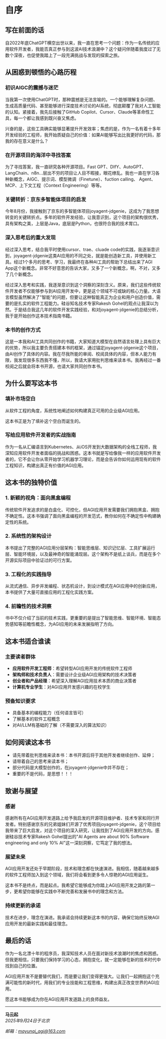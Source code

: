 # 自序

## 写在前面的话

自2022年底ChatGPT横空出世以来，我一直在思考一个问题：作为一名传统的应用软件开发者，我能否真正参与到这波AI技术浪潮中？这个疑问伴随着我度过了无数个深夜，也促使我踏上了一段充满挑战与发现的探索之旅。

## 从困惑到顿悟的心路历程

### 初识AIGC的震撼与迷茫

当我第一次使用ChatGPT时，那种震撼是无法言喻的。一个能够理解复杂问题、生成高质量代码、甚至能够进行深度技术讨论的AI系统，彻底颠覆了我对人工智能的认知。紧接着，我先后接触了GitHub Copilot、Cursor、Claude等革命性工具，每一个都让我感到既兴奋又焦虑。

兴奋的是，这些工具确实能够显著提升开发效率；焦虑的是，作为一名有着十多年开发经验的工程师，我开始质疑自己的价值：如果AI能够写出比我更好的代码，那我的存在意义是什么？

### 在开源项目的海洋中寻找答案

为了寻找答案，我一直研究各种开源项目。Fast GPT、DIfY、AutoGPT、LangChain、n8n...层出不穷的项目让人目不暇接，眼花缭乱。我也一直在学习各种新概念，AIGC、提示词、模型微调（Finetune）、fuction calling、 Agent、 MCP、上下文工程（Context Engineering）等等。


### 关键转折：京东多智能体项目的启发

今年8月份，我接触到了京东的多智能体项目joyagent-jdgenie，这成为了我思想转变的关键转折点。多年的软件开发经验，让我意识到，这个项目的架构很优秀，具有架构之美，上层是Java，底层是Python，也很符合我的技术胃口。

### 深入思考后的重大发现
经过深入思考，结合我平时使用cursor、trae、cluade code的实践，我逐渐意识到，joyagent-jdgenie这类AI应用的不同之处，就是能创造新工具，并使用新工具。经过1个多月的思考、学习，我最终在各种AI工具的帮助下总结出来了AGI App这个新概念。非常不好意思的告诉大家，又多了一个新概念，啊，不对，又多了几个新概念。

经过深入思考和实践，我逐渐意识到这个洞察的深刻含义。原来，我们这些传统软件开发者不仅能够参与到AI应用开发中，更是这个领域不可或缺的核心力量。大语言模型虽然解决了"智能"的问题，但要让这种智能真正为企业和用户创造价值，需要的是扎实的软件工程能力。硅谷知名技术专家Rakesh Gohel的观点让我深以为然。于是结合我这几年的软件开发实践经验，和对joyagent-jdgenie的总结分析，我于是开始创作这本技术指南书籍。

### 本书的创作方式
这是一本我和AI工具共同创作的书籍，大家知道大模型在自然语言处理上具有巨大的优势，所以我主要负责搭建本书的框架，通过锚定joyagent-jdgenie这个项目，由AI创作了具体的内容。我在尽我所能的审阅、校阅具体的内容，但本人能力有限，我发现很多东西我不懂，所以，我请大家用批判思维来读本书。我再经过一番校阅之后就会将本书开源，也请大家共同创作本书。



## 为什么要写这本书

### 填补市场空白

从软件工程的角度，系统性地阐述如何构建真正可用的企业级AGI应用。

这本书正是为了填补这个空白而诞生的。

### 写给应用软件开发者的实战指南

作为一名从汇编语言到Kubernetes、从iOS开发到大数据架构的全栈工程师，我深知应用软件开发者面临的挑战和困惑。这本书就是写给像我一样的应用软件开发者的，它不会让你从零开始学习机器学习理论，而是会告诉你如何运用现有的软件工程知识，构建出真正有价值的AGI应用。


## 这本书的独特价值

### 1. 新颖的视角：面向黑盒编程

传统软件开发追求的是白盒化、可控化，但AGI应用开发需要我们拥抱黑盒、拥抱不确定性。这本书强调了面向黑盒编程的开发范式，教你如何在不确定性中构建确定性的系统。

### 2. 系统性的架构设计

本书提出了完整的AGI应用分层架构：智能思维层、知识记忆层、工具扩展运行层、智能环境层，以及最神奇的智能涌现层。这个架构不是纸上谈兵，而是在多个开源实际项目中验证过的可行方案。

### 3. 工程化的实践指导

从流式通信、异步并发编程、状态机设计，到设计模式在AGI应用中的创新应用，本书提供了大量可直接应用的工程化实践方案。

### 4. 前瞻性的技术洞察

书中不仅介绍了当前的技术实践，更重要的是提出了智能思维、智能环境、智能态势感知等前瞻性概念，为AGI应用的未来发展指明了方向。



## 这本书适合谁读

### 主要读者群体

- **应用软件开发工程师**：希望转型AGI应用开发的传统软件工程师
- **架构师和技术负责人**：需要设计企业级AGI应用架构的技术决策者  
- **创业者和产品经理**：希望深入理解AGI应用技术本质的商业决策者
- **计算机专业学生**：对AGI应用开发感兴趣的在校学生

### 预备知识要求

- 具备基本的编程能力（任何语言皆可）
- 了解基本的软件工程概念
- 对AI/LLM有基础的了解（不需要深入的算法知识）

## 如何阅读这本书

* 请先带着批判思维来读本书：本书开源后将于其他开发者继续创作、延伸；
* 请带着自己的思考来读本书；
* 部分代码是大模型创作的，在joyagent-jdgenie中并不存在；
* 重要的不是代码，是思想！！！


## 致谢与展望

### 感谢

感谢所有在AGI应用开发道路上给予我启发的开源项目维护者、技术专家和同行开发者。特别感谢京东的兄弟姐妹们开源了优秀项目joyagent-jdgenie，这个项目给我带来了巨大启发，对这个项目的深入研究，让我找到了AGI应用开发的方向。感谢硅谷技术专家Rakesh Gohel提出的"AI Agents are about 90% Software engineering and only 10% AI"这一深刻洞察，它笃定了我的想法。


### 展望未来

AGI应用开发还处于早期阶段，技术和理念都在快速演进。我相信，随着越来越多的软件工程师加入到这个领域，我们将会看到更多令人惊艳的AGI应用诞生。

这本书不是终点，而是起点。我希望它能够成为你踏上AGI应用开发之路的第一步，更希望你能够在实践中不断完善和发展书中的理念和方法。

### 持续更新的承诺

技术在进步，理念在演进。我承诺会持续更新这本书的内容，确保它始终反映AGI应用开发的最新实践和最佳理念。

## 最后的话

作为一名北漂十年的程序员，我深知技术人员在面对新技术浪潮时的焦虑和困惑。但我更相信，只要我们保持学习的心态，拥抱变化，就一定能够在新的技术时代中找到自己的位置。

AGI应用开发不是要替代我们，而是要让我们变得更强大。让我们一起拥抱这个充满可能性的新时代，用我们的专业技能和工程思维，构建出真正改变世界的AGI应用。

愿这本书能够成为你在AGI应用开发道路上的良师益友。

---

**马云起**  
*2025年9月24日于北京*

*邮箱：mayunqi_agi@163.com*